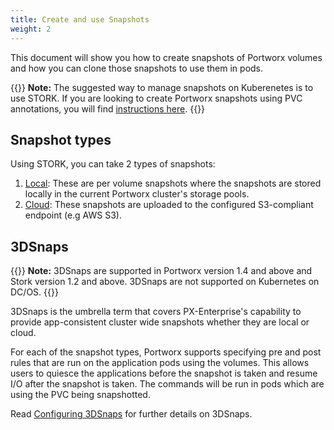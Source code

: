 ```yaml
---
title: Create and use Snapshots
weight: 2
---
```


This document will show you how to create snapshots of Portworx volumes and how you can clone those snapshots to use them in pods.

{{<info>}}
**Note:** The suggested way to manage snapshots on Kuberenetes is to use STORK. If you are looking to create Portworx snapshots using PVC annotations, you will find [instructions here](/portworx-install-with-kubernetes/storage-operations/create-snapshots/snaps-annotation).
{{</info>}}

## Snapshot types
Using STORK, you can take 2 types of snapshots:

1. [Local](#): These are per volume snapshots where the snapshots are stored locally in the current Portworx cluster's storage pools.
2. [Cloud](#): These snapshots are uploaded to the configured S3-compliant endpoint (e.g AWS S3).

## 3DSnaps
{{<info>}}
**Note:** 3DSnaps are supported in Portworx version 1.4 and above and Stork version 1.2 and above. 3DSnaps are not supported on Kubernetes on DC/OS.
{{</info>}}

3DSnaps is the umbrella term that covers PX-Enterprise's capability to provide app-consistent cluster wide snapshots whether they are local or cloud.

For each of the snapshot types, Portworx supports specifying pre and post rules that are run on the application pods using the volumes. This allows users to quiesce the applications before the snapshot is taken and resume I/O after the snapshot is taken. The commands will be run in pods which are using the PVC being snapshotted.

Read [Configuring 3DSnaps](#) for further details on 3DSnaps.
